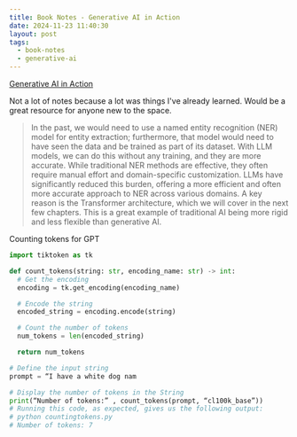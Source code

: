 ```yaml
---
title: Book Notes - Generative AI in Action
date: 2024-11-23 11:40:30
layout: post
tags:
  - book-notes
  - generative-ai
---
```


[Generative AI in Action](https://www.manning.com/books/generative-ai-in-action)

Not a lot of notes because a lot was things I've already learned. Would be a great resource for anyone new to the space.

> In the past, we would need to use a named entity recognition (NER) model for entity extraction; furthermore, that model would need to have seen the data and be trained as part of its dataset. With LLM models, we can do this without any training, and they are more accurate. While traditional NER methods are effective, they often require manual effort and domain-specific customization. LLMs have significantly reduced this burden, offering a more efficient and often more accurate approach to NER across various domains. A key reason is the Transformer architecture, which we will cover in the next few chapters. This is a great example of traditional AI being more rigid and less flexible than generative AI.

Counting tokens for GPT

```python
import tiktoken as tk

def count_tokens(string: str, encoding_name: str) -> int:
  # Get the encoding
  encoding = tk.get_encoding(encoding_name)

  # Encode the string
  encoded_string = encoding.encode(string)

  # Count the number of tokens
  num_tokens = len(encoded_string)

  return num_tokens

# Define the input string
prompt = “I have a white dog nam

# Display the number of tokens in the String
print(“Number of tokens:” , count_tokens(prompt, “cl100k_base”))
# Running this code, as expected, gives us the following output:
# python countingtokens.py
# Number of tokens: 7
```
